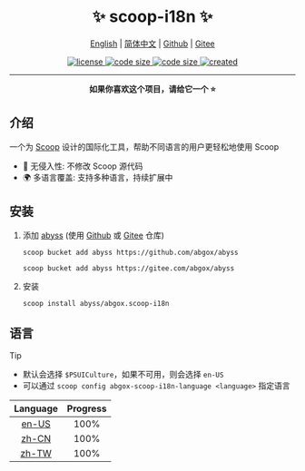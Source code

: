 <h1 align="center">✨ scoop-i18n ✨</h1>

<p align="center">
    <a href="readme.md">English</a> |
    <a href="readme.zh-CN.md">简体中文</a> |
    <a href="https://github.com/abgox/scoop-i18n">Github</a> |
    <a href="https://gitee.com/abgox/scoop-i18n">Gitee</a>
</p>

<p align="center">
    <a href="https://github.com/abgox/scoop-i18n/blob/main/license">
        <img src="https://img.shields.io/github/license/abgox/scoop-i18n" alt="license" />
    </a>
    <a href="https://img.shields.io/github/languages/code-size/abgox/scoop-i18n.svg">
        <img src="https://img.shields.io/github/languages/code-size/abgox/scoop-i18n.svg" alt="code size" />
    </a>
    <a href="https://img.shields.io/github/repo-size/abgox/scoop-i18n.svg">
        <img src="https://img.shields.io/github/repo-size/abgox/scoop-i18n.svg" alt="code size" />
    </a>
    <a href="https://github.com/abgox/scoop-i18n">
        <img src="https://img.shields.io/github/created-at/abgox/scoop-i18n" alt="created" />
    </a>
</p>

---

<p align="center">
  <strong>如果你喜欢这个项目，请给它一个 ⭐️</strong>
</p>

## 介绍

一个为 [Scoop](https://scoop.sh/) 设计的国际化工具，帮助不同语言的用户更轻松地使用 Scoop

- 🚀 无侵入性: 不修改 Scoop 源代码
- 🌍 多语言覆盖: 支持多种语言，持续扩展中

## 安装

1. 添加 [abyss](https://abyss.abgox.com) (使用 [Github](https://github.com/abgox/abyss) 或 [Gitee](https://gitee.com/abgox/abyss) 仓库)

   ```shell
   scoop bucket add abyss https://github.com/abgox/abyss
   ```

   ```shell
   scoop bucket add abyss https://gitee.com/abgox/abyss
   ```

2. 安装

   ```shell
   scoop install abyss/abgox.scoop-i18n
   ```

## 语言

> [!Tip]
>
> - 默认会选择 `$PSUICulture`，如果不可用，则会选择 `en-US`
> - 可以通过 `scoop config abgox-scoop-i18n-language <language>` 指定语言

<!-- prettier-ignore-start -->

|Language|Progress|
|:-:|:-:|
|[en-US](./i18n/en-US.json)|100%|
|[zh-CN](./i18n/zh-CN.json)|100%|
|[zh-TW](./i18n/zh-TW.json)|100%|

<!-- prettier-ignore-end -->
